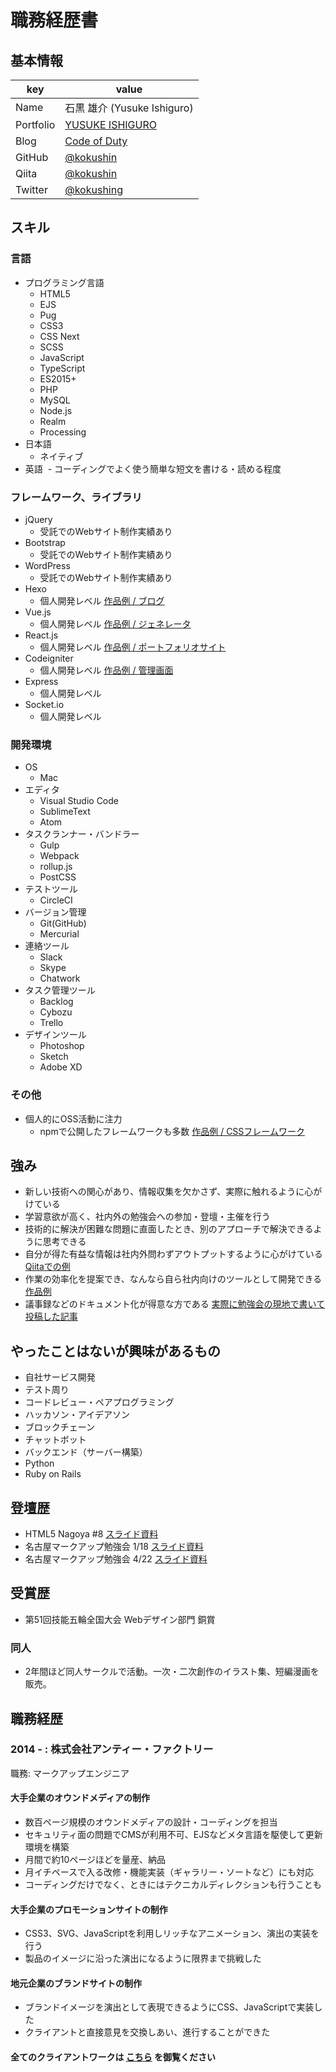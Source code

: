# 職務経歴書

## 基本情報

|key|value|
|---|-----|
|Name|石黒 雄介 (Yusuke Ishiguro)|
|Portfolio|[YUSUKE ISHIGURO](https://yusukeishiguro.com/)|
|Blog|[Code of Duty](http://www.codeofduty.me/)|
|GitHub|[@kokushin](https://github.com/kokushin)|
|Qiita|[@kokushin](https://qiita.com/kokushin)|
|Twitter|[@kokushing](https://twitter.com/kokushing)|

## スキル

### 言語

- プログラミング言語
  - HTML5
  - EJS
  - Pug
  - CSS3
  - CSS Next
  - SCSS
  - JavaScript
  - TypeScript
  - ES2015+
  - PHP
  - MySQL
  - Node.js
  - Realm
  - Processing
- 日本語
  - ネイティブ
- 英語
  - コーディングでよく使う簡単な短文を書ける・読める程度

### フレームワーク、ライブラリ

- jQuery
  - 受託でのWebサイト制作実績あり
- Bootstrap
  - 受託でのWebサイト制作実績あり
- WordPress
  - 受託でのWebサイト制作実績あり
- Hexo
  - 個人開発レベル [作品例 / ブログ](http://www.codeofduty.me/)
- Vue.js
  - 個人開発レベル [作品例 / ジェネレータ](https://github.com/unys/uny-theme-generator)
- React.js
  - 個人開発レベル [作品例 / ポートフォリオサイト](https://github.com/kokushin/myportfoliosite)
- Codeigniter
  - 個人開発レベル [作品例 / 管理画面](http://jane-kei.com/admin)
- Express
  - 個人開発レベル
- Socket.io
  - 個人開発レベル
  
### 開発環境

- OS
  - Mac
- エディタ
  - Visual Studio Code
  - SublimeText
  - Atom
- タスクランナー・バンドラー
  - Gulp
  - Webpack
  - rollup.js
  - PostCSS
- テストツール
  - CircleCI
- バージョン管理
  - Git(GitHub)
  - Mercurial
- 連絡ツール
  - Slack
  - Skype
  - Chatwork
- タスク管理ツール
  - Backlog
  - Cybozu
  - Trello
- デザインツール
  - Photoshop
  - Sketch
  - Adobe XD

### その他

- 個人的にOSS活動に注力
  - npmで公開したフレームワークも多数 [作品例 / CSSフレームワーク](https://www.npmjs.com/package/uny)

## 強み

- 新しい技術への関心があり、情報収集を欠かさず、実際に触れるように心がけている
- 学習意欲が高く、社内外の勉強会への参加・登壇・主催を行う
- 技術的に解決が困難な問題に直面したとき、別のアプローチで解決できるように思考できる
- 自分が得た有益な情報は社内外問わずアウトプットするように心がけている [Qiitaでの例](https://qiita.com/kokushin/items/3889d2d2441c6f2020aa)
- 作業の効率化を提案でき、なんなら自ら社内向けのツールとして開発できる [作品例](https://github.com/kokushin/slack-file-destroyer)
- 議事録などのドキュメント化が得意な方である [実際に勉強会の現地で書いて投稿した記事](http://www.codeofduty.me/2017/04/22/wcan-2017-spring/)

## やったことはないが興味があるもの

- 自社サービス開発
- テスト周り
- コードレビュー・ペアプログラミング
- ハッカソン・アイデアソン
- ブロックチェーン
- チャットボット
- バックエンド（サーバー構築）
- Python
- Ruby on Rails

## 登壇歴

- HTML5 Nagoya #8 [スライド資料](https://docs.google.com/presentation/d/1i6ZgR6KHCmpXpYHSLb0uqOYLVo2c9Wqq3xpLNA10tUA/pub?start=false&loop=false&delayms=3000&slide=id.p) 
- 名古屋マークアップ勉強会 1/18 [スライド資料](https://kokushin.github.io/makaben-0118/#/)
- 名古屋マークアップ勉強会 4/22 [スライド資料](https://kokushin.github.io/makaben-0422/#)

## 受賞歴

- 第51回技能五輪全国大会 Webデザイン部門 銅賞

### 同人

- 2年間ほど同人サークルで活動。一次・二次創作のイラスト集、短編漫画を販売。

## 職務経歴

### 2014 - : 株式会社アンティー・ファクトリー

職務: マークアップエンジニア

#### 大手企業のオウンドメディアの制作

- 数百ページ規模のオウンドメディアの設計・コーディングを担当
- セキュリティ面の問題でCMSが利用不可、EJSなどメタ言語を駆使して更新環境を構築
- 月間で約10ページほどを量産、納品
- 月イチペースで入る改修・機能実装（ギャラリー・ソートなど）にも対応
- コーディングだけでなく、ときにはテクニカルディレクションも行うことも

#### 大手企業のプロモーションサイトの制作

- CSS3、SVG、JavaScriptを利用しリッチなアニメーション、演出の実装を行う
- 製品のイメージに沿った演出になるように限界まで挑戦した

#### 地元企業のブランドサイトの制作

- ブランドイメージを演出として表現できるようにCSS、JavaScriptで実装した
- クライアントと直接意見を交換しあい、進行することができた

#### 全てのクライアントワークは [こちら](https://ishiguro1.tumblr.com/archive) を御覧ください
